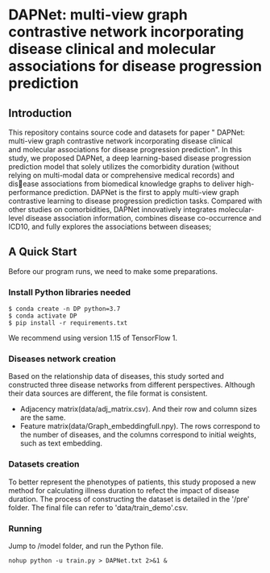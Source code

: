 # DAPNet: multi-view graph contrastive network incorporating disease clinical and molecular associations for disease progression prediction

## Introduction

This repository contains source code and datasets for paper " DAPNet: multi-view graph contrastive network incorporating disease clinical and molecular associations for disease progression prediction". In this study, we proposed DAPNet, a deep learning-based disease progression prediction model that solely utilizes the comorbidity duration (without relying on multi-modal data or comprehensive medical records) and disease associations from biomedical knowledge graphs to deliver high-performance prediction. DAPNet is the first to apply multi-view graph contrastive learning to disease progression prediction tasks. Compared with other studies on comorbidities, DAPNet innovatively integrates molecular-level disease association information, combines disease co-occurrence and ICD10, and fully explores the associations between diseases;

  
## A Quick Start
Before our program runs, we need to make some preparations.

### Install Python libraries needed


```shell
$ conda create -n DP python=3.7
$ conda activate DP
$ pip install -r requirements.txt
```
We recommend using version 1.15 of TensorFlow 1.
### Diseases network  creation

Based on the relationship data of diseases, this study sorted and constructed three disease networks from different perspectives. Although their data sources are different, the file format is consistent. 

- Adjacency matrix(data/adj_matrix.csv). And their row and column sizes are the same.
- Feature matrix(data/Graph_embeddingfull.npy). The rows correspond to the number of diseases, and the columns correspond to initial weights, such as text embedding.
### Datasets creation
To better represent the phenotypes of patients, this study proposed a new method for calculating illness duration to refect the impact of disease duration. The process of constructing the dataset is detailed in the  '/pre' folder. The final file can refer to 'data/train_demo'.csv.

### Running
Jump to /model folder, and run the Python file.
```shell
nohup python -u train.py > DAPNet.txt 2>&1 &
```
